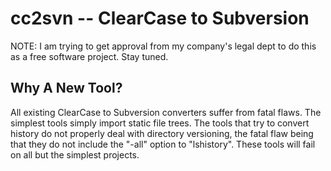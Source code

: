 # cc2svn -- ClearCase to Subversion #

NOTE: I am trying to get approval from my company's legal dept to do this as a free software project.  Stay tuned.

## Why A New Tool? ##

All existing ClearCase to Subversion converters suffer from fatal flaws.  The simplest tools simply import static file trees.  The tools that try to convert history do not properly deal with directory versioning, the fatal flaw being that they do not include the "-all" option to "lshistory".  These tools will fail on all but the simplest projects.



